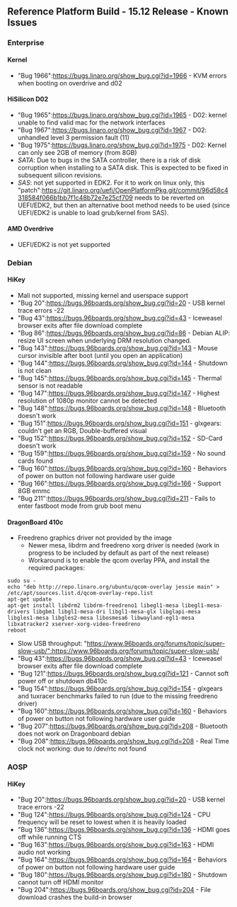 ## Reference Platform Build - 15.12 Release - Known Issues

### Enterprise

#### Kernel

- "Bug 1966":https://bugs.linaro.org/show_bug.cgi?id=1966 - KVM errors when booting on overdrive and d02

#### HiSilicon D02

- "Bug 1965":https://bugs.linaro.org/show_bug.cgi?id=1965 - D02: kernel unable to find valid mac for the network interfaces
- "Bug 1967":https://bugs.linaro.org/show_bug.cgi?id=1967 - D02: unhandled level 3 permission fault (11)
- "Bug 1975":https://bugs.linaro.org/show_bug.cgi?id=1975 - D02: Kernel can only see 2GB of memory (from 8GB)
- *SATA*: Due to bugs in the SATA controller, there is a risk of disk corruption when installing to a SATA disk. This is expected to be fixed in subsequent silicon revisions.
- *SAS*: not yet supported in EDK2. For it to work on linux only, this "patch":https://git.linaro.org/uefi/OpenPlatformPkg.git/commit/96d58c4318584f066b1bb7f1c48b72e7e25cf709 needs to be reverted on UEFI/EDK2, but then an alternative boot method needs to be used (since UEFI/EDK2 is unable to load grub/kernel from SAS).

#### AMD Overdrive

- UEFI/EDK2 is not yet supported

### Debian

#### HiKey

- Mali not supported, missing kernel and userspace support
- "Bug 20":https://bugs.96boards.org/show_bug.cgi?id=20 - USB kernel trace errors -22
- "Bug 43":https://bugs.96boards.org/show_bug.cgi?id=43 - Iceweasel browser exits after file download complete
- "Bug 86":https://bugs.96boards.org/show_bug.cgi?id=86 - Debian ALIP: resize UI screen when underlying DRM resolution changed.
- "Bug 143":https://bugs.96boards.org/show_bug.cgi?id=143 - Mouse cursor invisible after boot (until you open an application)
- "Bug 144":https://bugs.96boards.org/show_bug.cgi?id=144 - Shutdown is not clean
- "Bug 145":https://bugs.96boards.org/show_bug.cgi?id=145 - Thermal sensor is not readable
- "Bug 147":https://bugs.96boards.org/show_bug.cgi?id=147 - Highest resolution of 1080p monitor cannot be detected
- "Bug 148":https://bugs.96boards.org/show_bug.cgi?id=148 - Bluetooth doesn't work
- "Bug 151":https://bugs.96boards.org/show_bug.cgi?id=151 - glxgears: couldn't get an RGB, Double-buffered visual
- "Bug 152":https://bugs.96boards.org/show_bug.cgi?id=152 - SD-Card doesn't work
- "Bug 159":https://bugs.96boards.org/show_bug.cgi?id=159 - No sound cards found
- "Bug 160":https://bugs.96boards.org/show_bug.cgi?id=160 - Behaviors of power on button not following hardware user guide
- "Bug 166":https://bugs.96boards.org/show_bug.cgi?id=166 - Support 8GB emmc
- "Bug 211":https://bugs.96boards.org/show_bug.cgi?id=211 - Fails to enter fastboot mode from grub boot menu

#### DragonBoard 410c

- Freedreno graphics driver not provided by the image
   - Newer mesa, libdrm and freedreno xorg driver is needed (work in progress to be included by default as part of the next release)
   - Workaround is to enable the qcom overlay PPA, and install the required packages:

```shell
sudo su -
echo "deb http://repo.linaro.org/ubuntu/qcom-overlay jessie main" > /etc/apt/sources.list.d/qcom-overlay-repo.list
apt-get update
apt-get install libdrm2 libdrm-freedreno1 libegl1-mesa libegl1-mesa-drivers libgbm1 libgl1-mesa-dri libgl1-mesa-glx libglapi-mesa libgles1-mesa libgles2-mesa libosmesa6 libwayland-egl1-mesa libxatracker2 xserver-xorg-video-freedreno
reboot
```

* Slow USB throughput: "https://www.96boards.org/forums/topic/super-slow-usb/":https://www.96boards.org/forums/topic/super-slow-usb/
* "Bug 43":https://bugs.96boards.org/show_bug.cgi?id=43 - Iceweasel browser exits after file download complete
* "Bug 121":https://bugs.96boards.org/show_bug.cgi?id=121 - Cannot soft power off or shutdown db410c
* "Bug 154":https://bugs.96boards.org/show_bug.cgi?id=154 - glxgears and tuxracer benchmarks failed to run (due to the missing freedreno driver)
* "Bug 160":https://bugs.96boards.org/show_bug.cgi?id=160 - Behaviors of power on button not following hardware user guide
* "Bug 207":https://bugs.96boards.org/show_bug.cgi?id=208 - Bluetooth does not work on Dragonboard debian
* "Bug 208":https://bugs.96boards.org/show_bug.cgi?id=208 - Real Time clock not working: due to /dev/rtc not found

### AOSP

#### HiKey

* "Bug 20":https://bugs.96boards.org/show_bug.cgi?id=20 - USB kernel trace errors -22
* "Bug 124":https://bugs.96boards.org/show_bug.cgi?id=124 - CPU frequency will be reset to lowest when it is heavily loaded
* "Bug 136":https://bugs.96boards.org/show_bug.cgi?id=136 - HDMI goes off while running CTS
* "Bug 163":https://bugs.96boards.org/show_bug.cgi?id=163 - HDMI audio not working
* "Bug 164":https://bugs.96boards.org/show_bug.cgi?id=164 - Behaviors of power on button not following hardware user guide
* "Bug 180":https://bugs.96boards.org/show_bug.cgi?id=180 - Shutdown cannot turn off HDMI monitor
* "Bug 204":https://bugs.96boards.org/show_bug.cgi?id=204 - File download crashes the build-in browser
